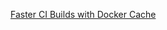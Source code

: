 [Faster CI Builds with Docker Cache](https://testdriven.io/blog/faster-ci-builds-with-docker-cache/)

